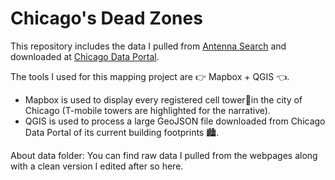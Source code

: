 # Chicago's Dead Zones

This repository includes the data I pulled from [Antenna Search](https://www.antennasearch.com/HTML/search/search.php?address=Chicago%2C+IL%2C+United+States) and downloaded at [Chicago Data Portal](https://data.cityofchicago.org/Buildings/Building-Footprints-current-/hz9b-7nh8).

The tools I used for this mapping project are 👉 Mapbox + QGIS 👈. 
- Mapbox is used to display every registered cell tower🗼in the city of Chicago (T-mobile towers are highlighted for the narrative).
- QGIS is used to process a large GeoJSON file downloaded from Chicago Data Portal of its current building footprints 🏙️. 

About data folder: You can find raw data I pulled from the webpages along with a clean version I edited after so here.

